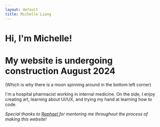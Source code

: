 ```yaml
---
layout: default
title: Michelle Liang
---
```


# Hi, I'm Michelle! 
# My website is undergoing construction August 2024
(Which is why there is a moon spinning around in the bottom left corner)
        
I'm a hospital pharmacist working in internal medicine. On the side, I enjoy creating art, learning about UI/UX, and trying my hand at learning how to code.



<i> Special thanks to <a href="https://www.raphaelkoh.me"> Raphael </a> for mentoring me throughout the process of making this website!</i>
